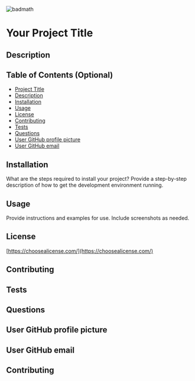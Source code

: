 ![badmath](https://img.shields.io/github/languages/top/nielsenjared/badmath)

# Your Project Title

## Description

## Table of Contents (Optional)

- [Project Title](#project-title)
- [Description](#description)
- [Installation](#installation)
- [Usage](#usage)
- [License](#license)
- [Contributing](#contributing)
- [Tests](#tests)
- [Questions](#questions)
- [User GitHub profile picture](#picture)
- [User GitHub email](#email)

## Installation

What are the steps required to install your project? Provide a step-by-step description of how to get the development environment running.

## Usage

Provide instructions and examples for use. Include screenshots as needed.

## License

[https://choosealicense.com/](https://choosealicense.com/)

## Contributing

## Tests

## Questions

## User GitHub profile picture

## User GitHub email

## Contributing
